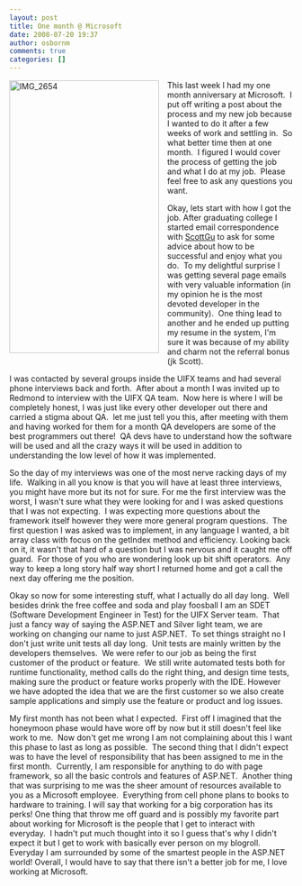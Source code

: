 ```yaml
---
layout: post
title: One month @ Microsoft
date: 2008-07-20 19:37
author: osbornm
comments: true
categories: []
---
```

<p><a href="http://blog.osbornm.com/images/blog_osbornm_com/WindowsLiveWriter/OnemonthMicrosoft_EF70/IMG_2654_2.jpg"><img style="border-right: 0px; border-top: 0px; margin: 0px 15px 15px 0px; border-left: 0px; border-bottom: 0px" height="484" alt="IMG_2654" src="http://blog.osbornm.com/images/blog_osbornm_com/WindowsLiveWriter/OnemonthMicrosoft_EF70/IMG_2654_thumb.jpg" width="266" align="left" border="0" /></a> This last week I had my one month anniversary at Microsoft.  I put off writing a post about the process and my new job because I wanted to do it after a few weeks of work and settling in.  So what better time then at one month.  I figured I would cover the process of getting the job and what I do at my job.  Please feel free to ask any questions you want.  </p>  <p>Okay, lets start with how I got the job. After graduating college I started email correspondence with <a href="http://weblogs.asp.net/scottgu/">ScottGu</a> to ask for some advice about how to be successful and enjoy what you do.  To my delightful surprise I was getting several page emails with very valuable information (in my opinion he is the most devoted developer in the community).  One thing lead to another and he ended up putting my resume in the system, I'm sure it was because of my ability and charm not the referral bonus (jk Scott).</p>  <p>I was contacted by several groups inside the UIFX teams and had several phone interviews back and forth.  After about a month I was invited up to Redmond to interview with the UIFX QA team.  Now here is where I will be completely honest, I was just like every other developer out there and carried a stigma about QA.  let me just tell you this, after meeting with them and having worked for them for a month QA developers are some of the best programmers out there!  QA devs have to understand how the software will be used and all the crazy ways it will be used in addition to understanding the low level of how it was implemented. </p>  <p>So the day of my interviews was one of the most nerve racking days of my life.  Walking in all you know is that you will have at least three interviews, you might have more but its not for sure. For me the first interview was the worst, I wasn't sure what they were looking for and I was asked questions that I was not expecting.  I was expecting more questions about the framework itself however they were more general program questions.  The first question I was asked was to implement, in any language I wanted, a bit array class with focus on the getIndex method and efficiency. Looking back on it, it wasn't that hard of a question but I was nervous and it caught me off guard.  For those of you who are wondering look up bit shift operators.  Any way to keep a long story half way short I returned home and got a call the next day offering me the position.</p>  <p>Okay so now for some interesting stuff, what I actually do all day long.  Well besides drink the free coffee and soda and play foosball I am an SDET (Software Development Engineer in Test) for the UIFX Server team.  That just a fancy way of saying the ASP.NET and Silver light team, we are working on changing our name to just ASP.NET.  To set things straight no I don't just write unit tests all day long.  Unit tests are mainly written by the developers themselves.  We were refer to our job as being the first customer of the product or feature.  We still write automated tests both for runtime functionality, method calls do the right thing, and design time tests, making sure the product or feature works properly with the IDE. However we have adopted the idea that we are the first customer so we also create sample applications and simply use the feature or product and log issues.</p>  <p>My first month has not been what I expected.  First off I imagined that the honeymoon phase would have wore off by now but it still doesn't feel like work to me.  Now don't get me wrong I am not complaining about this I want this phase to last as long as possible.  The second thing that I didn't expect was to have the level of responsibility that has been assigned to me in the first month.  Currently, I am responsible for anything to do with page framework, so all the basic controls and features of ASP.NET.  Another thing that was surprising to me was the sheer amount of resources available to you as a Microsoft employee.  Everything from cell phone plans to books to hardware to training. I will say that working for a big corporation has its perks! One thing that throw me off guard and is possibly my favorite part about working for Microsoft is the people that I get to interact with everyday.  I hadn't put much thought into it so I guess that's why I didn't expect it but I get to work with basically ever person on my blogroll.  Everyday I am surrounded by some of the smartest people in the ASP.NET world! Overall, I would have to say that there isn't a better job for me, I love working at Microsoft.</p>
